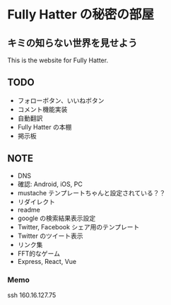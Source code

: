 

# Fully Hatter の秘密の部屋
## キミの知らない世界を見せよう
This is the website for Fully Hatter.

## TODO
- フォローボタン、いいねボタン
- コメント機能実装
- 自動翻訳
- Fully Hatter の本棚
- 掲示板

## NOTE
- DNS
- 確認: Android, iOS, PC
- mustache テンプレートちゃんと設定されている？？
- リダイレクト
- readme
- google の検索結果表示設定
- Twitter, Facebook シェア用のテンプレート
- Twitter のツイート表示
- リンク集
- FFT的なゲーム
- Express, React, Vue

### Memo
ssh 160.16.127.75
